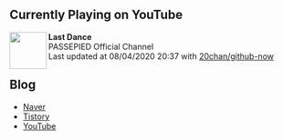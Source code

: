 ## Currently Playing on YouTube

[<img align="left" height="65" src="">](https://www.youtube.com/channel/UCOlwKMvGABA-C9wB3dlAxaQ)

**Last Dance**  
PASSEPIED Official Channel  
Last updated at 08/04/2020 20:37 with [20chan/github-now](https://github.com/20chan/github-now)

## Blog

- [Naver](http://blog.naver.com/neurowhai)
- [Tistory](http://neurowhai.tistory.com/)
- [YouTube](https://www.youtube.com/channel/UCB_v1xU6laBHOeH6z4L-Mtw)
